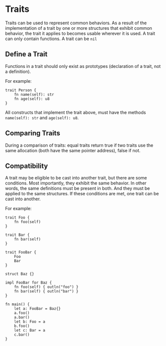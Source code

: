 # Traits
Traits can be used to represent common behaviors. As a result of the implementation of a trait by one or more structures that exhibit common behavior, the trait it applies to becomes usable wherever it is used. A trait can only contain functions. A trait can be `nil`

## Define a Trait
Functions in a trait should only exist as prototypes (declaration of a trait, not a definition).

For example:
```jule
trait Person {
    fn name(self): str
    fn age(self): u8
}
```
All constructs that implement the trait above, must have the methods `name(self): str` and `age(self): u8`.

## Comparing Traits
During a comparison of traits: equal traits return true if two traits use the same allocation (both have the same pointer address), false if not. 

## Compatibility

A trait may be eligible to be cast into another trait, but there are some conditions. Most importantly, they exhibit the same behavior. In other words, the same definitions must be present in both. And they must be applied to the same structures. If these conditions are met, one trait can be cast into another.

For example:
```jule
trait Foo {
    fn foo(self)
}

trait Bar {
    fn bar(self)
}

trait FooBar {
    Foo
    Bar
}

struct Baz {}

impl FooBar for Baz {
    fn foo(self) { outln("foo") }
    fn bar(self) { outln("bar") }
}

fn main() {
    let a: FooBar = Baz{}
    a.foo()
    a.bar()
    let b: Foo = a
    b.foo()
    let c: Bar = a
    c.bar()
}
```